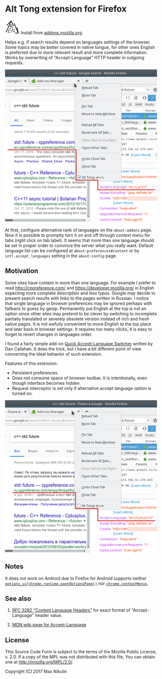 # Alt Tong extension for Firefox

![Alt tong logo](icons/alt-tong-48.png) Install from [addons.mozilla.org](https://addons.mozilla.org/en-US/firefox/addon/alt-tong/).

Helps e.g. if search results depend on languages settings
of the browser. Some topics may be better covered in
native tongue, for other ones English is preferred due to
more relevant result and more complete information.
Works by overwriting of "Accept-Language" HTTP header
in outgoing requests.

![Results with active Alt Tong](screenshots/at-screen-enru.png)

At first, configure alternative rank of languages on the
`about:addons` page.
Now it is possible to promptly turn it on and off
through context menu for tabs (right click on tab label).
It seems that more than one language should be set in proper order
to convince the server what you really want.
Default language list can be  configured at
`about:preferences#content`
or by `intl.accept_languages` setting in the `about:config` page.

## Motivation

Some sites have content in more than one language. For example
I prefer to read http://cppreference.com/ and https://developer.mozilla.org/
in English expecting more complete description and less typos.
Google may decide to present search results with links to
the pages written in Russian. I notice that single language in browser
preferences may be ignored perhaps with fallback to guess by geoip.
Permanently put English at the top is not an option since other
sites may pretend to be clever by switching to incomplete partially
translated or severely obsolete version instead of rich and fresh native pages.
It is not awfully convenient to move English to the top place
and later back in browser settings. It requires too many clicks,
it is easy to forget to revert changes in languages order.

I found a fairly simple add-on
[Quick Accept-Language Switcher](https://addons.mozilla.org/en-US/firefox/addon/quick-accept-language-switc/)
written by Dan Callahan. It does the trick, but I have a bit different
point of view concerning the ideal behavior of such extension.

Features of this extension:

* Persistent preferences.
* Does not consume space of browser toolbar.
  It is intentionally, even though interface becomes hidden.
* Request interceptor is set only if alternative accept language
  option is turned on.

![Results when Alt Tong is switched off](screenshots/at-screen-enus.png)

## Notes

It does not work on Android due to Firefox for Android supports
neither
[`options_ui`](https://developer.mozilla.org/en-US/Add-ons/WebExtensions/manifest.json/options_ui)/[`chrome.runtime.openOptionsPage()`](https://developer.mozilla.org/en-US/Add-ons/WebExtensions/API/runtime/openOptionsPage)
nor [`chrome.contextMenus`](https://developer.mozilla.org/en-US/Add-ons/WebExtensions/API/contextMenus).

## See also

1. [RFC 3282 "Content Language Headers"](https://tools.ietf.org/html/rfc3282)
for exact format of "Accept-Language" header value.

2. [MDN wiki page for Accept-Language](https://developer.mozilla.org/en-US/docs/Web/HTTP/Headers/Accept-Language)

## License

This Source Code Form is subject to the terms of the Mozilla Public
License, v. 2.0. If a copy of the MPL was not distributed with this
file, You can obtain one at http://mozilla.org/MPL/2.0/.

Copyright (C) 2017 Max Nikulin
